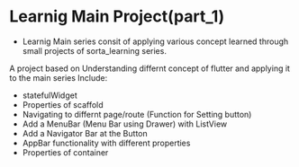 # Learnig Main Project(part_1)
- Learnig Main series consit of applying various concept learned through small projects of sorta_learning series.

A project based on Understanding differnt concept of flutter and applying it to the main series 
Include: 
- statefulWidget
- Properties of scaffold 
- Navigating to differnt page/route (Function for Setting button)
- Add a MenuBar (Menu Bar using Drawer) with ListView
- Add a Navigator Bar at the Button
- AppBar functionality with different properties 
- Properties of container
